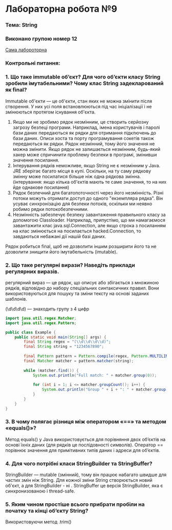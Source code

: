 # Лабораторна робота №9
### Тема: String

### Виконано групою номер **12**

[Сама лабороторна](https://docs.google.com/document/d/11B2l13NmIDkrUPen5_xUnoV-wmadlzY4/edit)

### Контрольні питання:

### 1. Що таке immutable об’єкт? Для чого об’єкти класу String зробили імутабельними? Чому клас String задекларований як final?
Immutable об'єкти — це об'єкти, стан яких не можна змінити після створення. У них усі поля встановлюються під час ініціалізації і не змінюються протягом існування об'єкта.

1) Якщо ми не зробимо рядок незмінним, це створить серйозну загрозу безпеці програми. Наприклад, імена користувачів і паролі бази даних передаються як рядки для отримання підключень до бази даних. Описи хоста та порту програмування сокетів також передаються як рядки. Рядок незмінний, тому його значення не можна змінити. Якщо рядок не залишається незмінним, будь-який хакер може спричинити проблему безпеки в програмі, змінивши значення посилання.
2) Інтерування рядків неможливе, якщо String не є незмінним у Java. JRE зберігає багато місця в купі. Оскільки, на ту саму рядкову змінну може посилатися більше ніж одна рядкова змінна. (інтерування: якщо кілька об'єктів мають те саме значення, то на них йде однакове посилання)
3) Рядок безпечний для багатопоточності через його незмінність. Різні потоки можуть отримати доступ до одного "екземпляра рядка". Він усуває синхронізацію для безпеки потоків, оскільки ми неявно робимо рядки потокобезпечними.
4) Незмінність забезпечує безпеку завантаження правильного класу за допомогою Classloader. Наприклад, припустімо, що ми намагаємося завантажити клас java.sql.Connection, але якщо строка з посиланням на клас змінюється на посилається hacked.Connection, то завдаються небажані дії нашій базі даних.

Рядок робиться final, щоб не дозволити іншим розширити його та не дозволити знищити його імутабельність (imutable).

### 2. Що таке регулярні вирази? Наведіть приклади регулярних виразів.
регулярний вираз — це рядок, що описує або збігається з множиною рядків, відповідно до набору спеціальних синтаксичних правил. Вони використовуються для пошуку та зміни тексту на основі заданих шаблонів.

(\d\d\d\d) — знаходить групу з 4 цифр
```java
import java.util.regex.Matcher;
import java.util.regex.Pattern;

public class Example {
    public static void main(String[] args) {
        final String regex = "(\\d\\d\\d\\d)";
        final String string = "1234567890";
        
        final Pattern pattern = Pattern.compile(regex, Pattern.MULTILINE);
        final Matcher matcher = pattern.matcher(string);
        
        while (matcher.find()) {
            System.out.println("Full match: " + matcher.group(0));
            
            for (int i = 1; i <= matcher.groupCount(); i++) {
                System.out.println("Group " + i + ": " + matcher.group(i));
            }
        }
    }
}

```
### 3. В чому полягає різниця між оператором «==» та методом «equals()»?
Метод equals() у Java використовується для порівняння двох об’єктів на основі їхніх даних (для рядків це послідовності символів). Оператор == порівнює значення для примітивних типів даних і адреси для об’єктів.
### 4. Для чого потрібні класи StringBuilder та StringBuffer?
StringBuilder — mutable (змінний), тому він працює набагато швидше для частих змін ніж String. Для кожної зміни String створюється новий об'єкт, а для StringBuilder - ні . StringBuffer це версія StringBuilder, яка є синхронизованою і  thread-safe.
### 5. Яким чином простіше всього прибрати пробіли на початку та кінці об’єкту String?
Використовуючи метод .trim()
